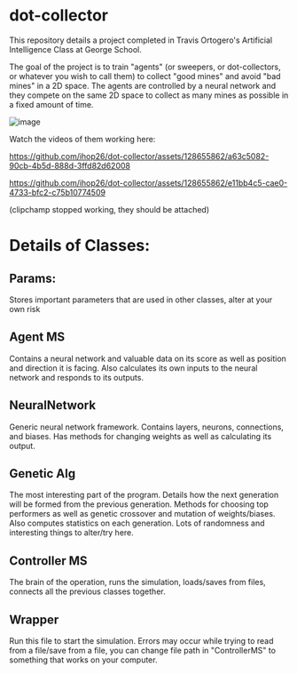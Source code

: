 # dot-collector

This repository details a project completed in Travis Ortogero's Artificial Intelligence Class at George School.

The goal of the project is to train "agents" (or sweepers, or dot-collectors, or whatever you wish to call them) to collect "good mines" and avoid "bad mines" in a 2D space. The agents are controlled by a neural network and they compete on the same 2D space to collect as many mines as possible in a fixed amount of time.


![image](https://github.com/ihop26/dot-collector/assets/128655862/23830daf-a8b3-45c2-a578-123345ab241a)


Watch the videos of them working here:


https://github.com/ihop26/dot-collector/assets/128655862/a63c5082-90cb-4b5d-888d-3ffd82d62008


https://github.com/ihop26/dot-collector/assets/128655862/e11bb4c5-cae0-4733-bfc2-c75b10774509



(clipchamp stopped working, they should be attached)

# Details of Classes:

## Params:
Stores important parameters that are used in other classes, alter at your own risk

## Agent MS
Contains a neural network and valuable data on its score as well as position and direction it is facing. Also calculates its own inputs to the neural network and responds to its outputs.

## NeuralNetwork
Generic neural network framework. Contains layers, neurons, connections, and biases. Has methods for changing weights as well as calculating its output. 

## Genetic Alg
The most interesting part of the program. Details how the next generation will be formed from the previous generation. Methods for choosing top performers as well as genetic crossover and mutation of weights/biases. Also computes statistics on each generation. Lots of randomness and interesting things to alter/try here.

## Controller MS
The brain of the operation, runs the simulation, loads/saves from files, connects all the previous classes together.

## Wrapper
Run this file to start the simulation. Errors may occur while trying to read from a file/save from a file, you can change file path in "ControllerMS" to something that works on your computer.

